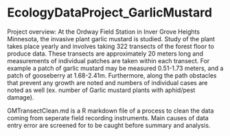 # EcologyDataProject_GarlicMustard

Project overview: At the Ordway Field Station in Inver Grove Heights Minnesota, the invasive plant garlic mustard is studied. Study of the plant takes place yearly and involves taking 322 transects of the forest floor to produce data. These transects are approximately 20 meters long and measurements of individual patches are taken within each transect. For example a patch of garlic mustard may be measured 0.51-1.73 meters, and a patch of gooseberry at 1.68-2.41m. Furthermore, along the path obstacles that prevent any growth are noted and numbers of individual cases are noted as well (ex. number of Garlic mustard plants with aphid/pest damage).


GMTransectClean.md is a R markdown file of a process to clean the data coming from seperate field recording instruments. Main causes of data entry error are screened for to be caught before summary and analysis.

